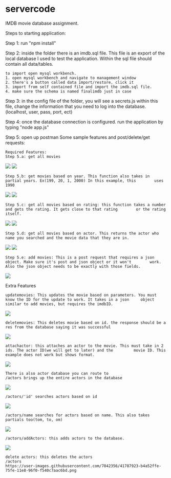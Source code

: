 # servercode

IMDB movie database assignment.

Steps to starting application:

Step 1: run "npm install"

Step 2: inside the folder there is an imdb.sql file. This file is an export of the local database I used to test the application. Within the sql file should contain all data/tables.

    to import open mysql workbench.
    1. open mysql workbench and navigate to management window
    2. there's a button called data import/restore, click it
    3. import from self contained file and import the imdb.sql file.
    4. make sure the schema is named finalimdb just in case
    
Step 3: in the config file of the folder, you will see a secrets.js within this file, change the information that you need to log into the database. (localhost, user, pass, port, ect)

Step 4: once the database connection is configured. run the application by typing "node app.js"

Step 5: open up postman
        Some sample features and post/delete/get requests:

    Required Features:
    Step 5.a: get all movies
   ![](https://user-images.githubusercontent.com/7842356/41787870-9a10d120-75fe-11e8-920b-eacd55a8d1b9.png)
   ![](https://user-images.githubusercontent.com/7842356/41787904-b2eb6aac-75fe-11e8-810b-b9e47a7ff312.png)
    
    
    Step 5.b: get movies based on year. This function also takes in partial years. Ex(199, 20, 1, 2000) In this example, this        uses 1990
   ![](https://user-images.githubusercontent.com/7842356/41787905-b30628c4-75fe-11e8-9296-f8796d39e186.png)
   ![](https://user-images.githubusercontent.com/7842356/41787906-b31e8130-75fe-11e8-8ef8-cbbe8a2b9837.png)
    
    Step 5.c: get all movies based on rating: this function takes a number and gets the rating. It gets close to that rating        or the rating itself.
   ![](https://user-images.githubusercontent.com/7842356/41787907-b335eabe-75fe-11e8-886d-94989d2f4c8f.png)
   ![](https://user-images.githubusercontent.com/7842356/41787908-b34db9c8-75fe-11e8-8def-7e360505a706.png)
    
    Step 5.d: get all movies based on actor. This returns the actor who name you searched and the movie data that they are in.
   ![](https://user-images.githubusercontent.com/7842356/41787909-b365443a-75fe-11e8-86cb-6f96d4ef861d.png)
   ![](https://user-images.githubusercontent.com/7842356/41787910-b3831f8c-75fe-11e8-8f39-3254b0a5275d.png)
    
    
    Step 5.e: add movies: This is a post request that requires a json object. Make sure it's post and json object or it won't        work. Also the json object needs to be exactly with those fields.
   ![](https://user-images.githubusercontent.com/7842356/41787911-b39b4c24-75fe-11e8-9d3c-9b943c0a927b.png)


   Extra Features
    
    updatemovies: This updates the movie based on parameters. You must know the ID for the update to work. It takes in a json     object similar to add movies, but requires the imdbID.
   ![](https://user-images.githubusercontent.com/7842356/41787912-b3b4958a-75fe-11e8-9546-50cf109b6154.png)
    
    deletemovies: This deletes movie based on id. the response should be a res from the database saying it was successful
   ![](https://user-images.githubusercontent.com/7842356/41787913-b3cc81e0-75fe-11e8-9df6-e727d73ea7ed.png)
   
    attachactor: this attaches an actor to the movie. This must take in 2 ids. The actor ID(we will get to later) and the         movie ID. This example does not work but shows format. 
   ![](https://user-images.githubusercontent.com/7842356/41787914-b3e600b6-75fe-11e8-8959-7def981095ab.png)

    There is also actor database you can route to   
    /actors brings up the entire actors in the database
   ![](https://user-images.githubusercontent.com/7842356/41787916-b406d8b8-75fe-11e8-9070-d35e40083ceb.png)

    /actors/'id' searches actors based on id
   ![](https://user-images.githubusercontent.com/7842356/41787917-b41da0e8-75fe-11e8-95b3-451f5b9cfb3f.png)
   
    /actors/name searches for actors based on name. This also takes partials too(tom, to, om)
   ![](https://user-images.githubusercontent.com/7842356/41787918-b4366236-75fe-11e8-95c0-b5fa57d4b2ef.png)
   
    /actors/addActors: this adds actors to the database.
   ![](https://user-images.githubusercontent.com/7842356/41787921-b46bff54-75fe-11e8-8c38-151de0fa9073.png)

    delete actors: this deletes the actors
    /actors
    https://user-images.githubusercontent.com/7842356/41787923-b4a52ffe-75fe-11e8-96f0-f540c7aac6bd.png


